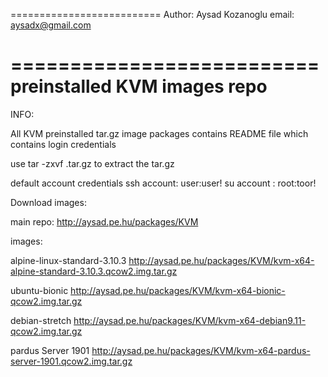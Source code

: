 
==========================
 Author: Aysad Kozanoglu
  email: aysadx@gmail.com

==========================
preinstalled KVM images  repo
==========================


INFO:

All KVM preinstalled tar.gz image  packages contains README file which contains login credentials 

use tar -zxvf <IMGPACKAGE>.tar.gz to extract the tar.gz 


default account credentials
ssh account: user:user!
su account : root:toor!

Download images:

main repo:
http://aysad.pe.hu/packages/KVM

images:

alpine-linux-standard-3.10.3
http://aysad.pe.hu/packages/KVM/kvm-x64-alpine-standard-3.10.3.qcow2.img.tar.gz

ubuntu-bionic
http://aysad.pe.hu/packages/KVM/kvm-x64-bionic-qcow2.img.tar.gz

debian-stretch
http://aysad.pe.hu/packages/KVM/kvm-x64-debian9.11-qcow2.img.tar.gz

pardus Server 1901
http://aysad.pe.hu/packages/KVM/kvm-x64-pardus-server-1901.qcow2.img.tar.gz
